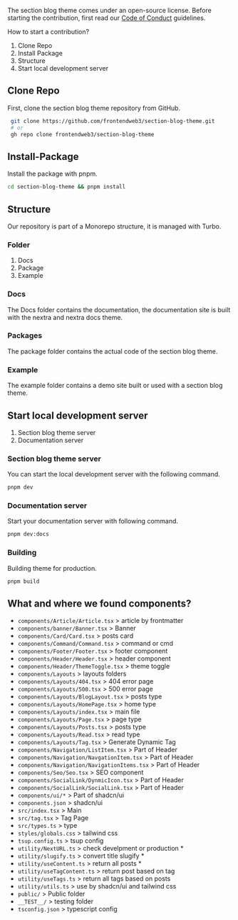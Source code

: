 The section blog theme comes under an open-source license. Before starting the contribution, first read our [Code of Conduct](./CODE_OF_CONDUCT.md) guidelines.

How to start a contribution?

1. Clone Repo
2. Install Package
3. Structure
4. Start local development server

## Clone Repo

First, clone the section blog theme repository from GitHub.

```bash
 git clone https://github.com/frontendweb3/section-blog-theme.git
 # or
 gh repo clone frontendweb3/section-blog-theme
```

## Install-Package

Install the package with pnpm.

```bash
cd section-blog-theme && pnpm install
```

## Structure

Our repository is part of a Monorepo structure, it is managed with Turbo.

### Folder

1. Docs
2. Package
3. Example

### Docs

The Docs folder contains the documentation, the documentation site is built with the nextra and nextra docs theme.

### Packages

The package folder contains the actual code of the section blog theme.

### Example

The example folder contains a demo site built or used with a section blog theme.

## Start local development server

1. Section blog theme server
2. Documentation server

### Section blog theme server

You can start the local development server with the following command.

```bash
pnpm dev
```

### Documentation server

Start your documentation server with following command.

```bash
pnpm dev:docs
```

### Building

Building theme for production.

```bash
pnpm build
```

## What and where we found components?

- `components/Article/Article.tsx` > article by frontmatter
- `components/banner/Banner.tsx` > Banner
- `components/Card/Card.tsx` > posts card
- `components/Command/Command.tsx` > command or cmd
- `components/Footer/Footer.tsx` > footer component
- `components/Header/Header.tsx` > header component
- `components/Header/ThemeToggle.tsx` > theme toggle
- `components/Layouts` > layouts folders
- `components/Layouts/404.tsx` > 404 error page
- `components/Layouts/500.tsx` > 500 error page
- `components/Layouts/BlogLayout.tsx` > posts type
- `components/Layouts/HomePage.tsx` > home type
- `components/Layouts/index.tsx` > main file
- `components/Layouts/Page.tsx` > page type
- `components/Layouts/Posts.tsx` > posts type
- `components/Layouts/Read.tsx` > read type
- `components/Layouts/Tag.tsx` > Generate Dynamic Tag
- `components/Navigation/ListItem.tsx` > Part of Header
- `components/Navigation/NavgationItem.tsx` > Part of Header
- `components/Navigation/NavigationItems.tsx` > Part of Header
- `components/Seo/Seo.tsx` > SEO component
- `components/SocialLink/DynmicIcon.tsx` > Part of Header
- `components/SocialLink/SocialLink.tsx` > Part of Header
- `components/ui/*` > Part of shadcn/ui
- `components.json` > shadcn/ui
- `src/index.tsx` > Main
- `src/tag.tsx` > Tag Page
- `src/types.ts` > type
- `styles/globals.css` > tailwind css
- `tsup.config.ts` > tsup config
- `utility/NextURL.ts` > check develpment or production \*
- `utility/slugify.ts` > convert title slugify \*
- `utility/useContent.ts` > return all posts \*
- `utility/useTagContent.ts` > return post based on tag
- `utility/useTags.ts` > return all tags based on posts
- `utility/utils.ts` > use by shadcn/ui and tailwind css
- `public/` > Public folder
- `__TEST__/` > testing folder
- `tsconfig.json` > typescript config
